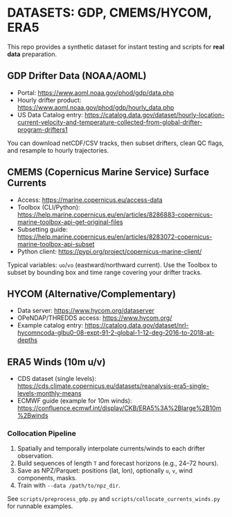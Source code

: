 # DATASETS: GDP, CMEMS/HYCOM, ERA5

This repo provides a synthetic dataset for instant testing and scripts for **real data** preparation.

## GDP Drifter Data (NOAA/AOML)
- Portal: https://www.aoml.noaa.gov/phod/gdp/data.php
- Hourly drifter product: https://www.aoml.noaa.gov/phod/gdp/hourly_data.php
- US Data Catalog entry: https://catalog.data.gov/dataset/hourly-location-current-velocity-and-temperature-collected-from-global-drifter-program-drifters1

You can download netCDF/CSV tracks, then subset drifters, clean QC flags, and resample to hourly  trajectories.

## CMEMS (Copernicus Marine Service) Surface Currents
- Access: https://marine.copernicus.eu/access-data
- Toolbox (CLI/Python): https://help.marine.copernicus.eu/en/articles/8286883-copernicus-marine-toolbox-api-get-original-files
- Subsetting guide: https://help.marine.copernicus.eu/en/articles/8283072-copernicus-marine-toolbox-api-subset
- Python client: https://pypi.org/project/copernicus-marine-client/

Typical variables: `uo`/`vo` (eastward/northward current). Use the Toolbox to subset by bounding box and time range covering your drifter tracks.

## HYCOM (Alternative/Complementary)
- Data server: https://www.hycom.org/dataserver
- OPeNDAP/THREDDS access: https://www.hycom.org/
- Example catalog entry: https://catalog.data.gov/dataset/nrl-hycomncoda-glbu0-08-expt-91-2-global-1-12-deg-2016-to-2018-at-depths

## ERA5 Winds (10m u/v)
- CDS dataset (single levels): https://cds.climate.copernicus.eu/datasets/reanalysis-era5-single-levels-monthly-means
- ECMWF guide (example for 10m winds): https://confluence.ecmwf.int/display/CKB/ERA5%3A%2Blarge%2B10m%2Bwinds

### Collocation Pipeline
1. Spatially and temporally interpolate currents/winds to each drifter observation.
2. Build sequences of length `T` and forecast horizons (e.g., 24–72 hours).
3. Save as NPZ/Parquet: positions (lat, lon), optionally `u`, `v`, wind components, masks.
4. Train with `--data /path/to/npz_dir`.

See `scripts/preprocess_gdp.py` and `scripts/collocate_currents_winds.py` for runnable examples.
